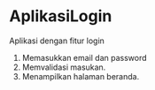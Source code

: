# AplikasiLogin
Aplikasi dengan fitur login

1. Memasukkan email dan password
2. Memvalidasi masukan.
3. Menampilkan halaman beranda.
